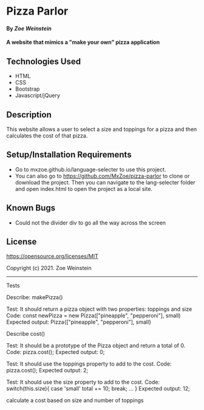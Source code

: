 # Pizza Parlor

#### By _**Zoe Weinstein**_

#### A website that mimics a "make your own" pizza application

## Technologies Used

* HTML
* CSS
* Bootstrap
* Javascript/jQuery

## Description

This website allows a user to select a size and toppings for a pizza and then calculates the cost of that pizza.

## Setup/Installation Requirements

* Go to mxzoe.github.io/language-selecter to use this project.
* You can also go to https://github.com/MxZoe/pizza-parlor to clone or download the project. Then you can navigate to the lang-selecter folder and open index.html to open the project as a local site.

## Known Bugs

* Could not the divider div to go all the way across the screen

## License

https://opensource.org/licenses/MIT

Copyright (c) 2021. Zoe Weinstein




___________________________________________________________________________________________________________________
Tests

Describe: makePizza()

Test: It should return a pizza object with two properties: toppings and size
Code: const newPizza = new Pizza(["pineapple", "pepperoni"], small)
Expected output: Pizza{["pineapple", "pepperoni"], small}


Describe cost()

Test: It should be a prototype of the Pizza object and return a total of 0.
Code: pizza.cost();
Expected output: 0;

Test: It should use the toppings property to add to the cost.
Code: pizza.cost();
Expected output: 2;

Test: It should use the size property to add to the cost.
Code: switch(this.size){
  case 'small'
    total += 10;
    break;
    ...
}
Expected output: 12;

calculate a cost based on size and number of toppings

